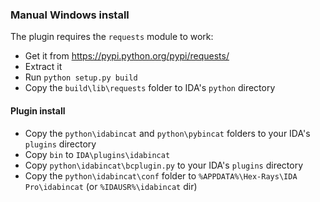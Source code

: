 ### Manual Windows install
The plugin requires the `requests` module to work:

* Get it from <https://pypi.python.org/pypi/requests/>
* Extract it
* Run `python setup.py build`
* Copy the `build\lib\requests` folder to IDA's `python` directory


#### Plugin install
* Copy the `python\idabincat` and `python\pybincat` folders to your IDA's `plugins` directory
* Copy `bin` to `IDA\plugins\idabincat`
* Copy `python\idabincat\bcplugin.py` to your IDA's `plugins` directory
* Copy the `python\idabincat\conf` folder to `%APPDATA%\Hex-Rays\IDA Pro\idabincat` (or `%IDAUSR%\idabincat` dir)
